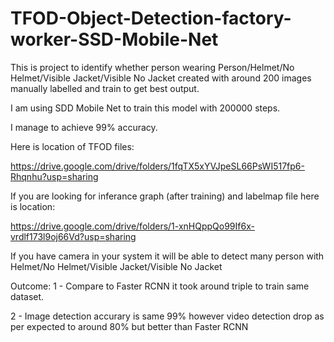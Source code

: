 # TFOD-Object-Detection-factory-worker-SSD-Mobile-Net

This is project to identify whether person wearing Person/Helmet/No Helmet/Visible Jacket/Visible No Jacket created with around 200 images manually labelled and train to get best output.

I am using SDD Mobile Net to train this model with 200000 steps.

I manage to achieve 99% accuracy.

Here is location of TFOD files:

https://drive.google.com/drive/folders/1fqTX5xYVJpeSL66PsWI517fp6-Rhqnhu?usp=sharing

If you are looking for inferance graph (after training) and labelmap file here is location:

https://drive.google.com/drive/folders/1-xnHQppQo99If6x-vrdlf173l9oj66Vd?usp=sharing

If you have camera in your system it will be able to detect many person with Helmet/No Helmet/Visible Jacket/Visible No Jacket

Outcome:
1 - Compare to Faster RCNN it took around triple to train same dataset.

2 - Image detection accurary is same 99% however video detection drop as per expected to around 80% but better than Faster RCNN
